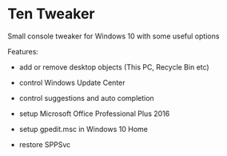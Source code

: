 # Ten Tweaker
Small console tweaker for Windows 10 with some useful options

Features:
- add or remove desktop objects (This PC, Recycle Bin etc)

- control Windows Update Center
- control suggestions and auto completion

- setup Microsoft Office Professional Plus 2016
- setup gpedit.msc in Windows 10 Home

- restore SPPSvc
